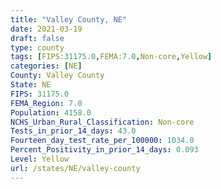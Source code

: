 ```yaml
---
title: "Valley County, NE"
date: 2021-03-19
draft: false
type: county
tags: [FIPS:31175.0,FEMA:7.0,Non-core,Yellow]
categories: [NE]
County: Valley County
State: NE
FIPS: 31175.0
FEMA_Region: 7.0
Population: 4158.0
NCHS_Urban_Rural_Classification: Non-core
Tests_in_prior_14_days: 43.0
Fourteen_day_test_rate_per_100000: 1034.0
Percent_Positivity_in_prior_14_days: 0.093
Level: Yellow
url: /states/NE/valley-county
---
```



